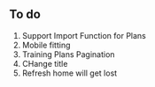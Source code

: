 ## To do

1. Support Import Function for Plans
2. Mobile fitting
3. Training Plans Pagination
4. CHange title
5. Refresh home will get lost
